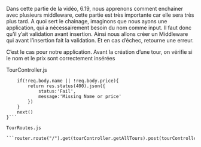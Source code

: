 Dans cette partie de la vidéo, 6.19, nous apprenons comment enchainer avec plusieurs middleware, cette partie est très importante car elle sera très plus tard.
A quoi sert le chainage, imaginons que nous ayons une application, qui a nécessairement besoin du nom comme input. Il faut donc qu’il y’ait validation avant insertion. Ainsi nous allons créer un Middleware qui avant l’insertion fait la validation. Et en cas d’échec, retourne une erreur.

C’est le cas pour notre application. Avant la création d’une tour, on vérifie si le nom et le prix sont correctement insérées

TourController.js

```exports.checkBody=(req,res,next)=>{
    if(!req.body.name || !req.body.price){
        return res.status(400).json({
            status:'Fail',
            message:'Missing Name or price'
        })
    }
    next()
}```

TourRoutes.js

```router.route("/").get(tourController.getAllTours).post(tourController.checkBody,tourController.createTour);```


